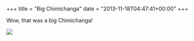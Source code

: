 +++
title = "Big Chimichanga"
date = "2013-11-18T04:47:41+00:00"
+++

Wow, that was a big Chimichanga!

<a href="/sites/default/files/daily/chimichanga-large.jpg"><img src="/sites/default/files/daily/chimichanga-small.jpg" /></a>
			